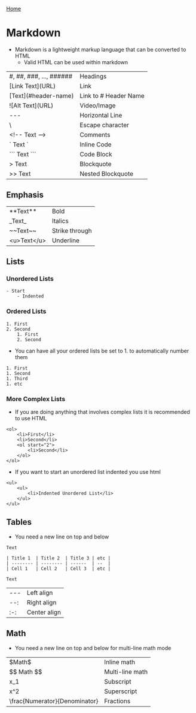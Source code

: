 [Home](./README.md)

# Markdown
- Markdown is a lightweight markup language that can be converted to HTML
    - Valid HTML can be used within markdown

|                          |                        |
|--------------------------|------------------------|
| \#, ##, ###, ..., ###### | Headings               |
| \[Link Text](URL)        | Link                   |
| \[Text](#header-name)    | Link to \# Header Name |
| \!\[Alt Text](URL)       | Video/Image            |
| ---                      | Horizontal Line        |
| \\                       | Escape character       |
| \<!-- Text -->           | Comments               |
| \` Text `                | Inline Code            |
| \``` Text ```            | Code Block             |
| > Text                   | Blockquote             |
| >> Text                  | Nested Blockquote      |

## Emphasis
|               |                |
|---------------|----------------|
| \*\*Text*\*   | Bold           |
| \_Text_       | Italics        |
| \~\~Text\~~    | Strike through |
| \<u>Text\</u> | Underline      |

## Lists
### Unordered Lists
```
- Start
    - Indented
```

### Ordered Lists
```
1. First
2. Second
    1. First
    2. Second
```

- You can have all your ordered lists be set to 1. to automatically number them
```
1. First
1. Second
1. Third
1. etc
```
### More Complex Lists
- If you are doing anything that involves complex lists it is recommended to use HTML

```
<ol>
    <li>First</li>
    <li>Second</li>
    <ol start="2">
        <li>Second</li>
    </ol>
</ol>
```

- If you want to start an unordered list indented you use html
```
<ul>
    <ul>
        <li>Indented Unordered List</li>
    </ul>
</ul>
```

## Tables
- You need a new line on top and below

```
Text

| Title 1  | Title 2  | Title 3 | etc |
| -------- | -------- | ------  | --  |
| Cell 1   | Cell 2   | Cell 3  | etc |

Text
```

|     |              |
|-----|--------------|
| --- | Left align   |
| --: | Right align  |
| :-: | Center align |

## Math
- You need a new line on top and below for multi-line math mode

|                               |                 |
|-------------------------------|-----------------|
| \$Math\$                      | Inline math     |
| \$$ Math \$$                  | Multi-line math |
| x_1                           | Subscript       |
| x^2                           | Superscript     |
| \frac{Numerator}{Denominator} | Fractions       |
